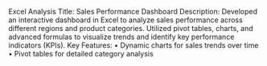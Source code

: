 Excel Analysis
Title: Sales Performance Dashboard
Description: Developed an interactive dashboard in Excel to analyze sales performance across different regions and product categories. Utilized pivot tables, charts, and advanced formulas to visualize trends and identify key performance indicators (KPIs).
Key Features:
•	Dynamic charts for sales trends over time
•	Pivot tables for detailed category analysis
